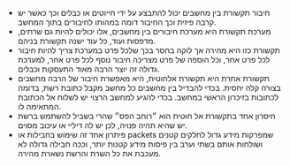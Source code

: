 - חיבור תקשורת בין מחשבים יכול להתבצע על ידי חייוטים או כבלים וכך כאשר יש קרבה פיזית וכך החיבור דומה במהותו לחיבורים בתוך המחשב.
- מערכת תקשורת היא מערכת חיבורים בין מחשבים, אלו יכולים להיות גם שרתים, מדפסות ועוד, כל עוד ישנה תקשורת בניהם.
- תקשורת כזו היא מהירה אך לוקה בחסר בכך שלכל פרט במערכת צריך להיות חיבור לכל פרט אחר, וכל הוספה של פרט מצריכה חיבור נוסף לכל פרט אחר, למערכת גדולה זה יוצר הרבה מאוד התעסקות וכבלים.
- תקשורת אחרת היא תקשורת אלחוטית, היא מאפשרת חיבור של הרבה מחשבים בצורה קלה יחסית. בכדי להבדיל בין מחשבים כל מחשב מקבל כתובת רשת, בדומה לכתובות בזיכרון הראשי במחשב. בכדי להגיע למחשב הרצוי יש לשלוח אל הכתובת המתאימה לו.
- חיסרון אחד בתקשורת אל חוטית הוא ״רוחב הפס״ שהרי בשביל להשתמש ברשת יש שהיא תהיה פנויה, לכן יש לה דיליי או עיכוב מסוים.
- פיתרון אחד זה שימוש בחבילות או packets שמפרקות מידע גדול לחלקים קטנים ושולחות אותם בשתי וערב בין פיסות מידע קטנות יותר, וככה חבילה גדולה לא מעכבת את כל השרת והרשת נשארת מהירה.